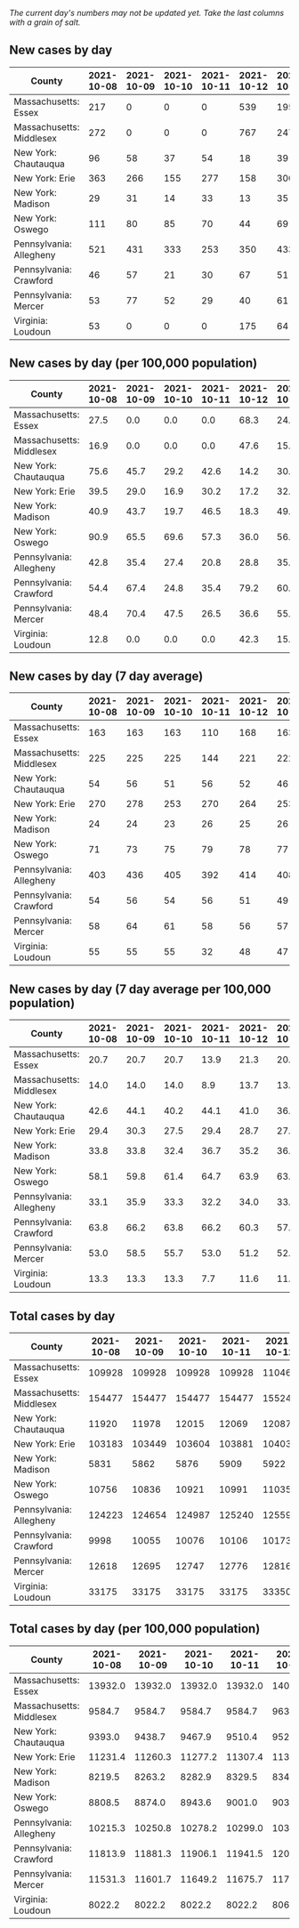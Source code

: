 _The current day's numbers may not be updated yet. Take the last columns with a grain of salt._
## New cases by day

| County | 2021-10-08 | 2021-10-09 | 2021-10-10 | 2021-10-11 | 2021-10-12 | 2021-10-13 | 2021-10-14 |
| --- | --- | --- | --- | --- | --- | --- | --- |
| Massachusetts: Essex | 217 | 0 | 0 | 0 | 539 | 195 |  |
| Massachusetts: Middlesex | 272 | 0 | 0 | 0 | 767 | 247 |  |
| New York: Chautauqua | 96 | 58 | 37 | 54 | 18 | 39 |  |
| New York: Erie | 363 | 266 | 155 | 277 | 158 | 300 |  |
| New York: Madison | 29 | 31 | 14 | 33 | 13 | 35 |  |
| New York: Oswego | 111 | 80 | 85 | 70 | 44 | 69 |  |
| Pennsylvania: Allegheny | 521 | 431 | 333 | 253 | 350 | 433 |  |
| Pennsylvania: Crawford | 46 | 57 | 21 | 30 | 67 | 51 |  |
| Pennsylvania: Mercer | 53 | 77 | 52 | 29 | 40 | 61 |  |
| Virginia: Loudoun | 53 | 0 | 0 | 0 | 175 | 64 |  |

## New cases by day (per 100,000 population)

| County | 2021-10-08 | 2021-10-09 | 2021-10-10 | 2021-10-11 | 2021-10-12 | 2021-10-13 | 2021-10-14 |
| --- | --- | --- | --- | --- | --- | --- | --- |
| Massachusetts: Essex | 27.5 | 0.0 | 0.0 | 0.0 | 68.3 | 24.7 |  |
| Massachusetts: Middlesex | 16.9 | 0.0 | 0.0 | 0.0 | 47.6 | 15.3 |  |
| New York: Chautauqua | 75.6 | 45.7 | 29.2 | 42.6 | 14.2 | 30.7 |  |
| New York: Erie | 39.5 | 29.0 | 16.9 | 30.2 | 17.2 | 32.7 |  |
| New York: Madison | 40.9 | 43.7 | 19.7 | 46.5 | 18.3 | 49.3 |  |
| New York: Oswego | 90.9 | 65.5 | 69.6 | 57.3 | 36.0 | 56.5 |  |
| Pennsylvania: Allegheny | 42.8 | 35.4 | 27.4 | 20.8 | 28.8 | 35.6 |  |
| Pennsylvania: Crawford | 54.4 | 67.4 | 24.8 | 35.4 | 79.2 | 60.3 |  |
| Pennsylvania: Mercer | 48.4 | 70.4 | 47.5 | 26.5 | 36.6 | 55.7 |  |
| Virginia: Loudoun | 12.8 | 0.0 | 0.0 | 0.0 | 42.3 | 15.5 |  |

## New cases by day (7 day average)

| County | 2021-10-08 | 2021-10-09 | 2021-10-10 | 2021-10-11 | 2021-10-12 | 2021-10-13 | 2021-10-14 |
| --- | --- | --- | --- | --- | --- | --- | --- |
| Massachusetts: Essex | 163 | 163 | 163 | 110 | 168 | 163 |  |
| Massachusetts: Middlesex | 225 | 225 | 225 | 144 | 221 | 222 |  |
| New York: Chautauqua | 54 | 56 | 51 | 56 | 52 | 46 |  |
| New York: Erie | 270 | 278 | 253 | 270 | 264 | 253 |  |
| New York: Madison | 24 | 24 | 23 | 26 | 25 | 26 |  |
| New York: Oswego | 71 | 73 | 75 | 79 | 78 | 77 |  |
| Pennsylvania: Allegheny | 403 | 436 | 405 | 392 | 414 | 408 |  |
| Pennsylvania: Crawford | 54 | 56 | 54 | 56 | 51 | 49 |  |
| Pennsylvania: Mercer | 58 | 64 | 61 | 58 | 56 | 57 |  |
| Virginia: Loudoun | 55 | 55 | 55 | 32 | 48 | 47 |  |

## New cases by day (7 day average per 100,000 population)

| County | 2021-10-08 | 2021-10-09 | 2021-10-10 | 2021-10-11 | 2021-10-12 | 2021-10-13 | 2021-10-14 |
| --- | --- | --- | --- | --- | --- | --- | --- |
| Massachusetts: Essex | 20.7 | 20.7 | 20.7 | 13.9 | 21.3 | 20.7 |  |
| Massachusetts: Middlesex | 14.0 | 14.0 | 14.0 | 8.9 | 13.7 | 13.8 |  |
| New York: Chautauqua | 42.6 | 44.1 | 40.2 | 44.1 | 41.0 | 36.2 |  |
| New York: Erie | 29.4 | 30.3 | 27.5 | 29.4 | 28.7 | 27.5 |  |
| New York: Madison | 33.8 | 33.8 | 32.4 | 36.7 | 35.2 | 36.7 |  |
| New York: Oswego | 58.1 | 59.8 | 61.4 | 64.7 | 63.9 | 63.1 |  |
| Pennsylvania: Allegheny | 33.1 | 35.9 | 33.3 | 32.2 | 34.0 | 33.6 |  |
| Pennsylvania: Crawford | 63.8 | 66.2 | 63.8 | 66.2 | 60.3 | 57.9 |  |
| Pennsylvania: Mercer | 53.0 | 58.5 | 55.7 | 53.0 | 51.2 | 52.1 |  |
| Virginia: Loudoun | 13.3 | 13.3 | 13.3 | 7.7 | 11.6 | 11.4 |  |

## Total cases by day

| County | 2021-10-08 | 2021-10-09 | 2021-10-10 | 2021-10-11 | 2021-10-12 | 2021-10-13 | 2021-10-14 |
| --- | --- | --- | --- | --- | --- | --- | --- |
| Massachusetts: Essex | 109928 | 109928 | 109928 | 109928 | 110467 | 110662 |  |
| Massachusetts: Middlesex | 154477 | 154477 | 154477 | 154477 | 155244 | 155491 |  |
| New York: Chautauqua | 11920 | 11978 | 12015 | 12069 | 12087 | 12126 |  |
| New York: Erie | 103183 | 103449 | 103604 | 103881 | 104039 | 104339 |  |
| New York: Madison | 5831 | 5862 | 5876 | 5909 | 5922 | 5957 |  |
| New York: Oswego | 10756 | 10836 | 10921 | 10991 | 11035 | 11104 |  |
| Pennsylvania: Allegheny | 124223 | 124654 | 124987 | 125240 | 125590 | 126023 |  |
| Pennsylvania: Crawford | 9998 | 10055 | 10076 | 10106 | 10173 | 10224 |  |
| Pennsylvania: Mercer | 12618 | 12695 | 12747 | 12776 | 12816 | 12877 |  |
| Virginia: Loudoun | 33175 | 33175 | 33175 | 33175 | 33350 | 33414 |  |

## Total cases by day (per 100,000 population)

| County | 2021-10-08 | 2021-10-09 | 2021-10-10 | 2021-10-11 | 2021-10-12 | 2021-10-13 | 2021-10-14 |
| --- | --- | --- | --- | --- | --- | --- | --- |
| Massachusetts: Essex | 13932.0 | 13932.0 | 13932.0 | 13932.0 | 14000.3 | 14025.0 |  |
| Massachusetts: Middlesex | 9584.7 | 9584.7 | 9584.7 | 9584.7 | 9632.3 | 9647.6 |  |
| New York: Chautauqua | 9393.0 | 9438.7 | 9467.9 | 9510.4 | 9524.6 | 9555.3 |  |
| New York: Erie | 11231.4 | 11260.3 | 11277.2 | 11307.4 | 11324.6 | 11357.2 |  |
| New York: Madison | 8219.5 | 8263.2 | 8282.9 | 8329.5 | 8347.8 | 8397.1 |  |
| New York: Oswego | 8808.5 | 8874.0 | 8943.6 | 9001.0 | 9037.0 | 9093.5 |  |
| Pennsylvania: Allegheny | 10215.3 | 10250.8 | 10278.2 | 10299.0 | 10327.7 | 10363.4 |  |
| Pennsylvania: Crawford | 11813.9 | 11881.3 | 11906.1 | 11941.5 | 12020.7 | 12081.0 |  |
| Pennsylvania: Mercer | 11531.3 | 11601.7 | 11649.2 | 11675.7 | 11712.2 | 11768.0 |  |
| Virginia: Loudoun | 8022.2 | 8022.2 | 8022.2 | 8022.2 | 8064.5 | 8080.0 |  |
